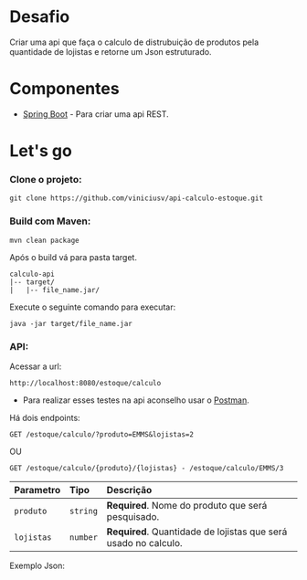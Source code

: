 # Desafio

Criar uma api que faça o calculo de distrubuição de produtos pela quantidade de lojistas e retorne um Json estruturado.

# Componentes 

* [Spring Boot](https://spring.io/projects/spring-boot) - Para criar uma api REST.

# Let's go
### Clone o projeto:

```
git clone https://github.com/viniciusv/api-calculo-estoque.git
```

### Build com Maven:
```
mvn clean package
```

Após o build vá para pasta target.
```
calculo-api
|-- target/
|   |-- file_name.jar/
```
Execute o seguinte comando para executar:
```
java -jar target/file_name.jar
```

### API:
Acessar a url:
```
http://localhost:8080/estoque/calculo
```
* Para realizar esses testes na api aconselho usar o [Postman](https://www.getpostman.com/).

Há dois endpoints:

```http
GET /estoque/calculo/?produto=EMMS&lojistas=2
```

OU

```http
GET /estoque/calculo/{produto}/{lojistas} - /estoque/calculo/EMMS/3
```

| Parametro | Tipo | Descrição |
| :--- | :--- | :--- |
| `produto` | `string` | **Required**. Nome do produto que será pesquisado. |
| `lojistas` | `number` | **Required**. Quantidade de lojistas que será usado no calculo. |

Exemplo Json:
```

```
